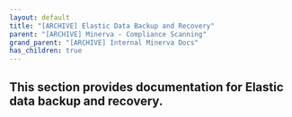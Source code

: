 ```yaml
---
layout: default
title: "[ARCHIVE] Elastic Data Backup and Recovery"
parent: "[ARCHIVE] Minerva - Compliance Scanning"
grand_parent: "[ARCHIVE] Internal Minerva Docs"
has_children: true
---
```

## This section provides documentation for Elastic data backup and recovery.

